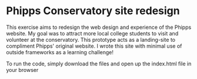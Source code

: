 # Phipps Conservatory site redesign

This exercise aims to redesign the web design and experience of the Phipps website. My goal was to attract more local college students to visit and volunteer at the conservatory. This prototype acts as a landing-site to compliment Phipps' original website. I wrote this site with minimal use of outside frameworks as a learning challenge!

To run the code, simply download the files and open up the index.html file in your browser
